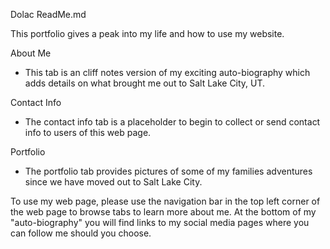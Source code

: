 Dolac ReadMe.md

This portfolio gives a peak into my life and how to use my website. 

About Me
* This tab is an cliff notes version of my exciting auto-biography which adds details on what brought me out to Salt Lake City, UT. 

Contact Info
* The contact info tab is a placeholder to begin to collect or send contact info to users of this web page. 

Portfolio 
* The portfolio tab provides pictures of some of my families adventures since we have moved out to Salt Lake City. 

To use my web page, please use the navigation bar in the top left corner of the web page to browse tabs to learn more about me. At the bottom of my "auto-biography" you will find links to my social media pages where you can follow me should you choose. 